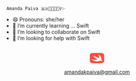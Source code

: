 

     Amanda Paiva 🇧🇷🏳️‍🌈💁🏻‍♀️✨ 
- 😄 Pronouns: she/her
- 🌱 I’m currently learning ... Swift
- 👯 I’m looking to collaborate on Swift
- 🤔 I’m looking for help with Swift


<div  align="center"> 


  <div style="display: inline_block"><br>
  
  <img align="center" alt="CSS" height="30" width="40" src="https://raw.githubusercontent.com/devicons/devicon/2ae2a900d2f041da66e950e4d48052658d850630/icons/swift/swift-original.svg">
  
  
</div>
       
 

amandakpaiva@gmail.com


